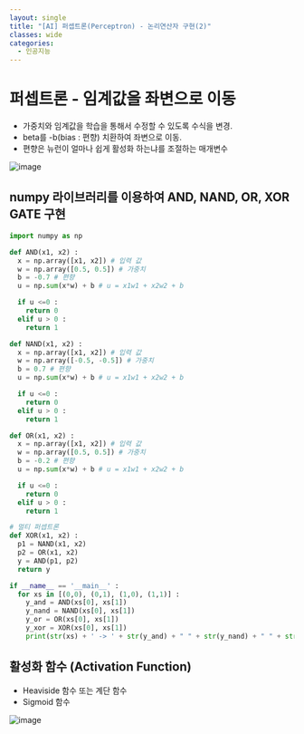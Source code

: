 ```yaml
---
layout: single
title: "[AI] 퍼셉트론(Perceptron) - 논리연산자 구현(2)"   
classes: wide
categories:
  - 인공지능
---
```



# 퍼셉트론 - 임계값을 좌변으로 이동  
+ 가중치와 임계값을 학습을 통해서 수정할 수 있도록 수식을 변경.
+ beta를 -b(bias : 편향) 치환하여 좌변으로 이동.
+ 편향은 뉴런이 얼마나 쉽게 활성화 하는냐를 조절하는 매개변수

![image](https://user-images.githubusercontent.com/47412229/206053727-641235cf-2991-46d4-9748-f791b65638ad.png)

## numpy 라이브러리를 이용하여 AND, NAND, OR, XOR GATE 구현  

```python
import numpy as np

def AND(x1, x2) :
  x = np.array([x1, x2]) # 입력 값
  w = np.array([0.5, 0.5]) # 가중치
  b = -0.7 # 편향
  u = np.sum(x*w) + b # u = x1w1 + x2w2 + b  

  if u <=0 :
    return 0
  elif u > 0 :
    return 1

def NAND(x1, x2) :
  x = np.array([x1, x2]) # 입력 값
  w = np.array([-0.5, -0.5]) # 가중치
  b = 0.7 # 편향
  u = np.sum(x*w) + b # u = x1w1 + x2w2 + b  

  if u <=0 :
    return 0
  elif u > 0 :
    return 1

def OR(x1, x2) :
  x = np.array([x1, x2]) # 입력 값
  w = np.array([0.5, 0.5]) # 가중치
  b = -0.2 # 편향
  u = np.sum(x*w) + b # u = x1w1 + x2w2 + b  

  if u <=0 :
    return 0
  elif u > 0 :
    return 1

# 멀티 퍼셉트론 
def XOR(x1, x2) :
  p1 = NAND(x1, x2)
  p2 = OR(x1, x2)
  y = AND(p1, p2)
  return y

if __name__ == '__main__' :
  for xs in [(0,0), (0,1), (1,0), (1,1)] :
    y_and = AND(xs[0], xs[1])
    y_nand = NAND(xs[0], xs[1])
    y_or = OR(xs[0], xs[1])
    y_xor = XOR(xs[0], xs[1])
    print(str(xs) + ' -> ' + str(y_and) + " " + str(y_nand) + " " + str(y_or) + " " + str(y_xor))
```
## 활성화 함수 (Activation Function)  
+ Heaviside 함수 또는 계단 함수
+ Sigmoid 함수  

![image](https://user-images.githubusercontent.com/47412229/206066570-d5118635-881c-4d9f-815c-5e9749ab430e.png)

